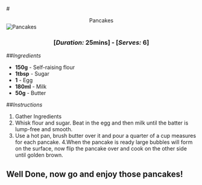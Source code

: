 #<center>Pancakes</center>
![Pancakes](https://i.gyazo.com/cd462a2a4419060c73f2213465649be2.png)
### <center> [_Duration:_ 25mins] - [_Serves:_ 6]  </center>


##_Ingredients_
- **150g** - Self-raising flour
- **1tbsp** - Sugar
- **1** - Egg
- **180ml** - Milk
- **50g** - Butter

##_Instructions_
1. Gather Ingredients
2. Whisk flour and sugar. Beat in the egg and then milk until the batter is lump-free and smooth.
3. Use a hot pan, brush butter over it and pour a quarter of a cup measures for each pancake.
4.When the pancake is ready large bubbles will form on the surface, now flip the pancake over and cook on the other side until golden brown.

## Well Done, now go and enjoy those pancakes!
